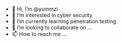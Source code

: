 - 👋 Hi, I’m @yummzi
- 👀 I’m interested in cyber security
- 🌱 I’m currently learning  penetration testing
- 💞️ I’m looking to collaborate on ...
- 📫 How to reach me ...

<!---
yummzi/yummzi is a ✨ special ✨ repository because its `README.md` (this file) appears on your GitHub profile.
You can click the Preview link to take a look at your changes.
--->
